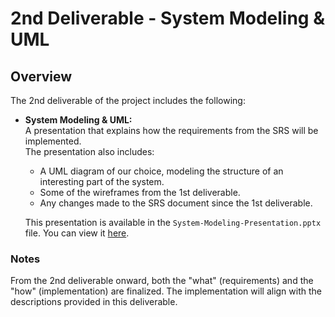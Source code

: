 # 2nd Deliverable - System Modeling & UML

## Overview
The 2nd deliverable of the project includes the following:

- **System Modeling & UML:**  
  A presentation that explains how the requirements from the SRS will be implemented.  
  The presentation also includes:
  - A UML diagram of our choice, modeling the structure of an interesting part of the system.
  - Some of the wireframes from the 1st deliverable.
  - Any changes made to the SRS document since the 1st deliverable.

  This presentation is available in the `System-Modeling-Presentation.pptx` file. You can view it [here](./System-Modeling-Presentation.pptx).

### Notes
From the 2nd deliverable onward, both the "what" (requirements) and the "how" (implementation) are finalized. The implementation will align with the descriptions provided in this deliverable.